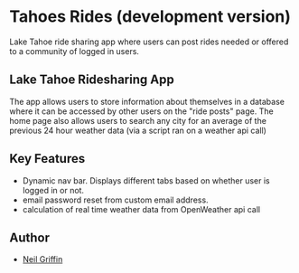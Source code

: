 # Tahoes Rides (development version)

Lake Tahoe ride sharing app where users can post rides needed or offered to a community of logged in users.

## Lake Tahoe Ridesharing App

The app allows users to store information about themselves in a database where it can be accessed by other users on the "ride posts" page.
The home page also allows users to search any city for an average of the previous 24 hour weather data (via a script ran on a weather api call)

## Key Features

* Dynamic nav bar. Displays different tabs based on whether user is logged in or not.
* email password reset from custom email address.
* calculation of real time weather data from OpenWeather api call 

## Author

* [Neil Griffin](https://github.com/halfgreen12/)
